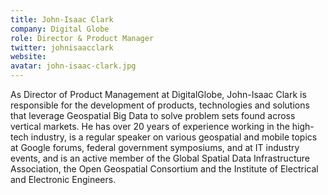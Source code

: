 ```yaml
---
title: John-Isaac Clark
company: Digital Globe
role: Director & Product Manager
twitter: johnisaacclark
website: 
avatar: john-isaac-clark.jpg
---
```

As Director of Product Management at DigitalGlobe, John-Isaac Clark is responsible for the development of products, technologies and solutions that leverage Geospatial Big Data to solve problem sets found across vertical markets. He has over 20 years of experience working in the high-tech industry, is a regular speaker on various geospatial and mobile topics at Google forums, federal government symposiums, and at IT industry events, and is an active member of the Global Spatial Data Infrastructure Association, the Open Geospatial Consortium and the Institute of Electrical and Electronic Engineers.

